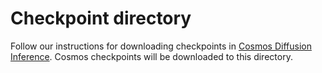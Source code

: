 # Checkpoint directory

Follow our instructions for downloading checkpoints in [Cosmos Diffusion Inference](../cosmos_transfer1/diffusion/README.md#download-checkpoints). Cosmos checkpoints will be downloaded to this directory.
